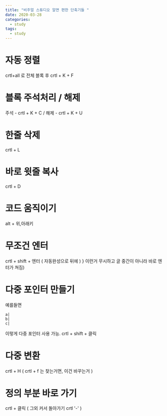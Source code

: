 ```yaml
---
title: "비주얼 스튜디오 알면 편한 단축기들 "
date: 2020-03-28
categories: 
  - study
tags: 
  - study
---
```


# 자동 정렬
crtl+all 로 전체 블록 후 crtl + K + F

# 블록 주석처리 / 해제
주석 - crtl + K + C / 해제 - crtl + K + U

# 한줄 삭제 
crtl + L 
# 바로 윗줄 복사
crtl + D

# 코드 움직이기 
alt + 위,아래키 

# 무조건 엔터 
crtl + shift + 엔터 ( 자동완성으로 뒤에 ) } 이런거 무시하고 글 중간이 아니라 바로 엔터가 쳐짐)


# 다중 포인터 만들기 
예를들면 

```
a|
b|
c|
```

이렇게 다중 포인터 사용 가능. crtl + shift + 클릭

# 다중 변환 
crtl + H ( crtl + f 는 찾는거면, 이건 바꾸는거 ) 

# 정의 부분 바로 가기 
crtl + 클릭  ( 그외 커서 돌아가기 crtl '-' )




